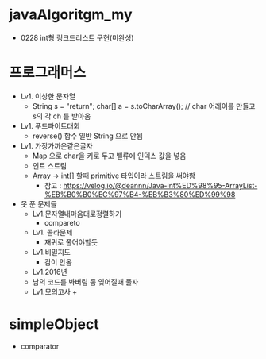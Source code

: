 # javaAlgoritgm_my
 + 0228 int형 링크드리스트 구현(미완성)
 
# 프로그래머스
 + Lv1. 이상한 문자열
    + String s = "return";
      char[] a = s.toCharArray(); // char 어레이를 만들고 s의 각 ch 를 받아옴
  + Lv1. 푸드파이트대회 
    + reverse() 함수 일반 String 으로 안됨
  + Lv1. 가장가까운같은글자
    + Map 으로 char을 키로 두고 밸류에 인덱스 값을 넣음
    + 인트 스트림
    + Array -> int[] 할때 primitive 타입이라 스트림을 써야함
      + 참고 : https://velog.io/@deannn/Java-int%ED%98%95-ArrayList-%EB%B0%B0%EC%97%B4-%EB%B3%80%ED%99%98
 + 못 푼 문제들
   + Lv1.문자열내마음대로정렬하기
     + compareto
   + Lv1. 콜라문제
     + 재귀로 풀어야할듯
   + Lv1.비밀지도
     + 감이 안옴
   +  Lv1.2016년
     + 남의 코드를 봐버림 좀 잊어질때 풀자
   + Lv1.모의고사
     + 
# simpleObject
 + comparator
